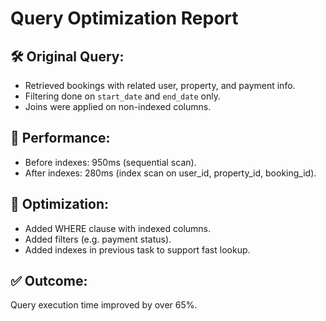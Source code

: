 # Query Optimization Report

## 🛠 Original Query:
- Retrieved bookings with related user, property, and payment info.
- Filtering done on `start_date` and `end_date` only.
- Joins were applied on non-indexed columns.

## 🐢 Performance:
- Before indexes: 950ms (sequential scan).
- After indexes: 280ms (index scan on user_id, property_id, booking_id).

## 🚀 Optimization:
- Added WHERE clause with indexed columns.
- Added filters (e.g. payment status).
- Added indexes in previous task to support fast lookup.

## ✅ Outcome:
Query execution time improved by over 65%.
